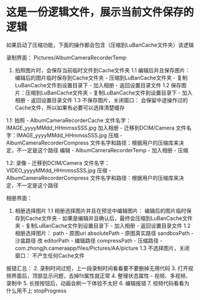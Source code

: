 # 这是一份逻辑文件，展示当前文件保存的逻辑
如果启动了压缩功能，下面的操作都会包含（压缩到LuBanCache文件夹）该逻辑

录制界面： Pictures/AlbumCameraRecorderTemp
1. 拍照图片时，会保存当前临时文件到Cache文件夹
1.1 编辑后并且保存图片：编辑后的图片临时保存到Cache文件夹 - 压缩到LuBanCache文件夹 - 复制LuBanCache文件到设置目录下 - 加入相册 - 返回设置目录文件
1.2 保存图片：压缩到LuBanCache文件夹 - 复制LuBanCache文件到设置目录下 - 加入相册 - 返回设置目录文件
1.3 不保存图片，关闭窗口： 会保留中途操作过的Cache文件，所以如果有必要可以选择清楚缓存

1.1:    拍照 - AlbumCameraRecorderCache 文件名字：IMAGE_yyyyMMdd_HHmmssSSS.jpg
        加入相册 - 迁移到DCIM/Camera 文件名字：IMAGE_yyyyMMdd_HHmmssSSS.jpg
        压缩 - AlbumCameraRecorderCompress 文件名字和路径：根据用户的压缩库来决定，不一定是这个路径
        编辑 - AlbumCameraRecorderTemp - 加入相册 - 压缩

1.2:    录像 - 迁移到DCIM/Camera 文件名字：VIDEO_yyyyMMdd_HHmmssSSS.jpg
        压缩 - AlbumCameraRecorderCompress 文件名字和路径：根据用户的压缩库来决定，不一定是这个路径

相册界面：
1. 相册选择图片
1.1 相册选择图片并且在预览中编辑图片：
    编辑后的图片临时保存到Cache文件夹 - 如果是编辑并且确认后，最终会压缩到LuBanCache文件夹 - 复制LuBanCache文件到设置目录下 - 加入相册 - 返回设置目录文件
1.2 相册选择图片：
    path - 原图uri
    absolutePath - 原图真实路径
    sandboxPath - 沙盒路径 改
    editorPath - 编辑路径
    compressPath - 压缩路径 - com.zhongjh.cameraapp/files/Pictures/AA/picture
1.3 不选择图片，关闭窗口： 不产生任何Cache文件


报错汇总：
2. 录制时间过短，上一段录制时间看看要不要删掉无用代码
3. 打开视频界面后，顶部显示问题，去掉fit属性就正常
4. 整理状态属性 - 视频、多视频、录制中
5. 长按按钮后，动画会刷一下体验不太好
6. 编辑报错
7. 视频代码看看为什么用不上 stopProgress
